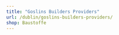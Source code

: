 ```yaml
---
title: "Goslins Builders Providers"
url: /dublin/goslins-builders-providers/
shop: Baustoffe
---
```


